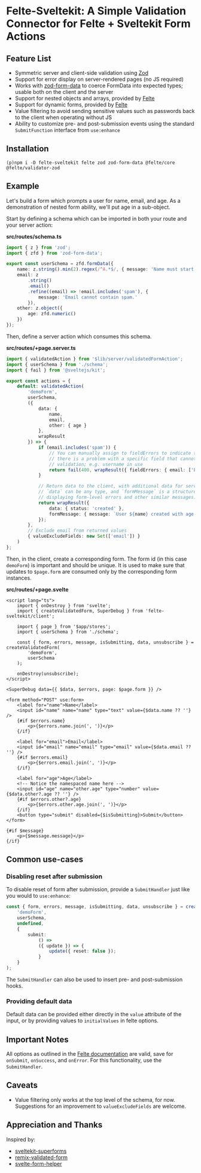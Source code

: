 # Felte-Sveltekit: A Simple Validation Connector for Felte + Sveltekit Form Actions

## Feature List

- Symmetric server and client-side validation using [Zod](https://zod.dev)
- Support for error display on server-rendered pages (no JS required)
- Works with [zod-form-data](https://github.com/airjp73/remix-validated-form/tree/main/packages/zod-form-data) to coerce FormData into expected types; usable both on the client and the server
- Support for nested objects and arrays, provided by [Felte](https://felte.dev/docs/svelte/nested-forms)
- Support for dynamic forms, provided by [Felte](https://felte.dev/docs/svelte/dynamic-forms)
- Value filtering to avoid sending sensitive values such as passwords back to the client when operating without JS
- Ability to customize pre- and post-submission events using the standard `SubmitFunction` interface from `use:enhance`

## Installation

```
(p)npm i -D felte-sveltekit felte zod zod-form-data @felte/core @felte/validator-zod
```

## Example

Let's build a form which prompts a user for name, email, and age. As a
demonstration of nested form ability, we'll put age in a sub-object.

Start by defining a schema which can be imported in both your route and your server action:

**src/routes/schema.ts**

```ts
import { z } from 'zod';
import { zfd } from 'zod-form-data';

export const userSchema = zfd.formData({
	name: z.string().min(2).regex(/^A.*$/, { message: 'Name must start with A' }),
	email: z
		.string()
		.email()
		.refine((email) => !email.includes('spam'), {
			message: 'Email cannot contain spam.'
		}),
	other: z.object({
		age: zfd.numeric()
	})
});
```

Then, define a server action which consumes this schema.

**src/routes/+page.server.ts**

```ts
import { validatedAction } from '$lib/server/validatedFormAction';
import { userSchema } from './schema';
import { fail } from '@sveltejs/kit';

export const actions = {
	default: validatedAction(
		'demoForm',
		userSchema,
		({
			data: {
				name,
				email,
				other: { age }
			},
			wrapResult
		}) => {
			if (email.includes('spam')) {
				// You can manually assign to fieldErrors to indicate to the user that
				// there is a problem with a specific field that cannot be detected in
				// validation; e.g. username in use
				return fail(400, wrapResult({ fieldErrors: { email: ['Email cannot contain spam.'] } }));
			}

			// Return data to the client, with additional data for server rendering.
			// `data` can be any type, and `formMessage` is a structured type for
			// displaying form-level errors and other similar messages.
			return wrapResult({
				data: { status: 'created' },
				formMessage: { message: `User ${name} created with age ${age}`, type: 'success' }
			});
		},
		// Exclude email from returned values
		{ valueExcludeFields: new Set(['email']) }
	)
};
```

Then, in the client, create a corresponding form. The form id (in this case
`demoForm`) is important and should be unique. It is used to make sure that
updates to `$page.form` are consumed only by the corresponding form instances.

**src/routes/+page.svelte**

```svelte
<script lang="ts">
	import { onDestroy } from 'svelte';
	import { createValidatedForm, SuperDebug } from 'felte-sveltekit/client';

	import { page } from '$app/stores';
	import { userSchema } from './schema';

	const { form, errors, message, isSubmitting, data, unsubscribe } = createValidatedForm(
		'demoForm',
		userSchema
	);

	onDestroy(unsubscribe);
</script>

<SuperDebug data={{ $data, $errors, page: $page.form }} />

<form method="POST" use:form>
	<label for="name">Name</label>
	<input id="name" name="name" type="text" value={$data.name ?? ''} />
	{#if $errors.name}
		<p>{$errors.name.join(', ')}</p>
	{/if}

	<label for="email">Email</label>
	<input id="email" name="email" type="email" value={$data.email ?? ''} />
	{#if $errors.email}
		<p>{$errors.email.join(', ')}</p>
	{/if}

	<label for="age">Age</label>
	<!-- Notice the namespaced name here -->
	<input id="age" name="other.age" type="number" value={$data.other?.age ?? ''} />
	{#if $errors.other?.age}
		<p>{$errors.other.age.join(', ')}</p>
	{/if}
	<button type="submit" disabled={$isSubmitting}>Submit</button>
</form>

{#if $message}
	<p>{$message.message}</p>
{/if}
```

## Common use-cases

### Disabling reset after submission

To disable reset of form after submission, provide a `SubmitHandler` just like you would to `use:enhance`:

```ts
const { form, errors, message, isSubmitting, data, unsubscribe } = createValidatedForm(
	'demoForm',
	userSchema,
	undefined,
	{
		submit:
			() =>
			({ update }) => {
				update({ reset: false });
			}
	}
);
```

The `SubmitHandler` can also be used to insert pre- and post-submission hooks.

### Providing default data

Default data can be provided either directly in the `value` attribute of the input, or by providing values to `initialValues` in felte options.

## Important Notes

All options as outlined in the [Felte documentation](https://felte.dev/docs/svelte/getting-started) are valid, save for `onSubmit`, `onSuccess`, and `onError`. For this functionality, use the `SubmitHandler`.

## Caveats

- Value filtering only works at the top level of the schema, for now. Suggestions for an improvement to `valueExcludeFields` are welcome.

## Appreciation and Thanks

Inspired by:

- [sveltekit-superforms](https://github.com/ciscoheat/sveltekit-superforms)
- [remix-validated-form](https://www.remix-validated-form.io/)
- [svelte-form-helper](https://github.com/CaptainCodeman/svelte-form-helper)
